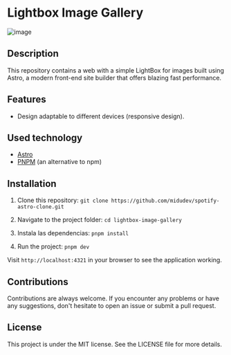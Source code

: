# Lightbox Image Gallery

![image](https://github.com/HankTech/lightbox-image-gallery/assets/45723675/5f0305c2-d4bb-4d4e-ab53-bb4a2a8d8a39)


## Description

This repository contains a web with a simple LightBox for images built using Astro, a modern front-end site builder that offers blazing fast performance.

## Features

- Design adaptable to different devices (responsive design).

## Used technology

- [Astro](https://astro.build/)
- [PNPM](https://pnpm.io/) (an alternative to npm)


## Installation

1. Clone this repository:
   `git clone https://github.com/midudev/spotify-astro-clone.git`

2. Navigate to the project folder:
   `cd lightbox-image-gallery`

3. Instala las dependencias:
   `pnpm install`

4. Run the project:
   `pnpm dev`

Visit `http://localhost:4321` in your browser to see the application working.

## Contributions

Contributions are always welcome. If you encounter any problems or have any suggestions, don't hesitate to open an issue or submit a pull request.

## License

This project is under the MIT license. See the LICENSE file for more details.
